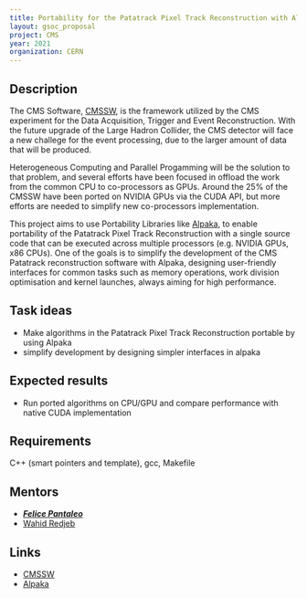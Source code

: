 ```yaml
---
title: Portability for the Patatrack Pixel Track Reconstruction with Alpaka
layout: gsoc_proposal
project: CMS
year: 2021
organization: CERN
---
```


## Description

The CMS Software, [CMSSW](https://github.com/cms-sw/cmssw), is the framework utilized by the CMS experiment for the Data Acquisition, Trigger and Event Reconstruction. With the future upgrade of the Large Hadron Collider, the CMS detector will face a new challege for the event processing, due to the larger amount of data that will be produced. 

Heterogeneous Computing and Parallel Progamming will be the solution to that problem, and several efforts have been focused in offload the work from the common CPU to co-processors as GPUs. Around the 25% of the CMSSW have been ported on NVIDIA GPUs via the CUDA API, but more efforts are needed to simplify new co-processors implementation.

This project aims to use Portability Libraries like [Alpaka](https://github.com/alpaka-group/alpaka), to enable portability of the Patatrack Pixel Track Reconstruction with a single source code that can be executed across multiple processors (e.g. NVIDIA GPUs, x86 CPUs). One of the goals is to simplify the development of the CMS Patatrack reconstruction software with Alpaka, designing user-friendly interfaces for common tasks such as memory operations, work division optimisation and kernel launches, always aiming for high performance.


## Task ideas
  * Make algorithms in the Patatrack Pixel Track Reconstruction portable by using Alpaka
  * simplify development by designing simpler interfaces in alpaka
## Expected results
  * Run ported algorithms on CPU/GPU and compare performance with native CUDA implementation  
## Requirements
C++ (smart pointers and template), gcc, Makefile
## Mentors
  * [***Felice Pantaleo***](mailto:felice.pantaleo@cern.ch)
  * [Wahid Redjeb](mailto:wahid.redjeb@cern.ch)

## Links
  * [CMSSW](https://github.com/cms-sw/cmssw)
  * [Alpaka](https://github.com/alpaka-group/alpaka)


